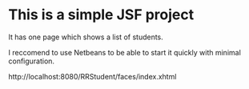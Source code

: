 # This is a simple JSF project

It has one page which shows a list of students.

I reccomend to use Netbeans to be able to start it quickly with minimal configuration.

http://localhost:8080/RRStudent/faces/index.xhtml


